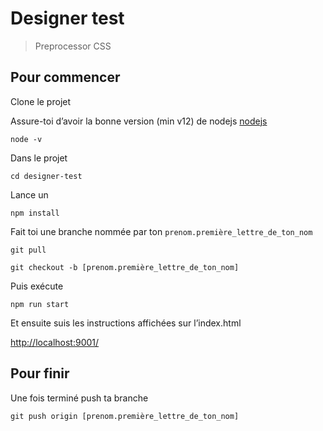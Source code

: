 # Designer test
> Preprocessor CSS

## Pour commencer
Clone le projet

Assure-toi d’avoir la bonne version (min v12) de nodejs [nodejs](https://nodejs.org/)
```shell
node -v 
```
Dans le projet
```shell
cd designer-test
```

Lance un
```shell
npm install
```

Fait toi une branche nommée par ton `prenom.première_lettre_de_ton_nom`
```shell
git pull
```
```shell
git checkout -b [prenom.première_lettre_de_ton_nom]
```

Puis exécute 
```shell
npm run start
```

Et ensuite suis les instructions affichées sur l’index.html

[http://localhost:9001/](http://localhost:9001/)


## Pour finir
Une fois terminé push ta branche
```shell
git push origin [prenom.première_lettre_de_ton_nom]
```